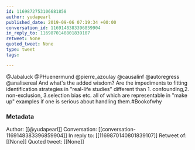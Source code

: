 ```yaml
---
id: 1169872753106681858
author: yudapearl
published_date: 2019-09-06 07:19:34 +00:00
conversation_id: 1169148383396859904
in_reply_to: 1169870140801839107
retweet: None
quoted_tweet: None
type: tweet
tags:

---
```


@Jabaluck @PHuenermund @pierre_azoulay @causalinf @autoregress @analisereal And what's the added wisdom? Are the impediments to fitting identification strategies in "real-life studies" different than 1. confounding,2. non-exclusion, 3.selection bias etc. all of which are representable in "make up" examples if one is serious about handling them.#Bookofwhy

### Metadata

Author: [[@yudapearl]]
Conversation: [[conversation-1169148383396859904]]
In reply to: [[1169870140801839107]]
Retweet of: [[None]]
Quoted tweet: [[None]]
